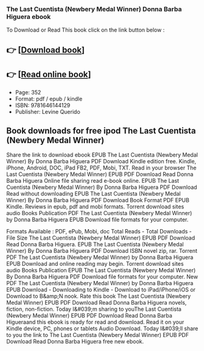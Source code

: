 ### The Last Cuentista (Newbery Medal Winner) Donna Barba Higuera ebook

To Download or Read This book click on the link button below :

## 👉  [**[Download book](http://ebooksharez.info/download.php?group=book&from=github.com&id=704201&lnk=1064 "Download book")**]

## 👉  [**[Read online book](http://ebooksharez.info/download.php?group=book&from=github.com&id=704201&lnk=1064 "Read online book")**]


* Page: 352
* Format: pdf / epub / kindle
* ISBN: 9781646144129
* Publisher: Levine Querido



## Book downloads for free ipod The Last Cuentista (Newbery Medal Winner)


Share the link to download ebook EPUB The Last Cuentista (Newbery Medal Winner) By Donna Barba Higuera PDF Download Kindle edition free. Kindle, iPhone, Android, DOC, iPad FB2, PDF, Mobi, TXT. Read in your browser The Last Cuentista (Newbery Medal Winner) EPUB PDF Download Read Donna Barba Higuera Online file sharing read e-book online. EPUB The Last Cuentista (Newbery Medal Winner) By Donna Barba Higuera PDF Download Read without downloading EPUB The Last Cuentista (Newbery Medal Winner) By Donna Barba Higuera PDF Download Book Format PDF EPUB Kindle. Reviews in epub, pdf and mobi formats. Torrent download sites audio Books Publication PDF The Last Cuentista (Newbery Medal Winner) by Donna Barba Higuera EPUB Download file formats for your computer.

Formats Available : PDF, ePub, Mobi, doc Total Reads - Total Downloads - File Size The Last Cuentista (Newbery Medal Winner) EPUB PDF Download Read Donna Barba Higuera. EPUB The Last Cuentista (Newbery Medal Winner) By Donna Barba Higuera PDF Download ISBN novel zip, rar. Torrent PDF The Last Cuentista (Newbery Medal Winner) by Donna Barba Higuera EPUB Download and online reading may begin. Torrent download sites audio Books Publication EPUB The Last Cuentista (Newbery Medal Winner) By Donna Barba Higuera PDF Download file formats for your computer. New PDF The Last Cuentista (Newbery Medal Winner) by Donna Barba Higuera EPUB Download - Downloading to Kindle - Download to iPad/iPhone/iOS or Download to B&amp;amp;N nook. Rate this book The Last Cuentista (Newbery Medal Winner) EPUB PDF Download Read Donna Barba Higuera novels, fiction, non-fiction. Today I&amp;#039;m sharing to youThe Last Cuentista (Newbery Medal Winner) EPUB PDF Download Read Donna Barba Higueraand this ebook is ready for read and download. Read it on your Kindle device, PC, phones or tablets Audio Download. Today I&amp;#039;ll share to you the link to The Last Cuentista (Newbery Medal Winner) EPUB PDF Download Read Donna Barba Higuera free new ebook.





